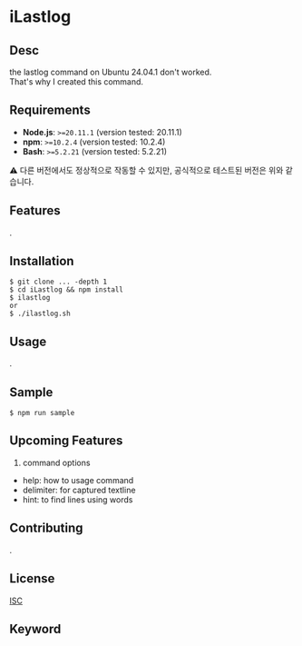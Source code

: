 # iLastlog

## Desc

the lastlog command on Ubuntu 24.04.1 don't worked.  
That's why I created this command.

## Requirements

- **Node.js**: `>=20.11.1` (version tested: 20.11.1)
- **npm**: `>=10.2.4` (version tested: 10.2.4)
- **Bash**: `>=5.2.21` (version tested: 5.2.21)

⚠️ 다른 버전에서도 정상적으로 작동할 수 있지만, 공식적으로 테스트된 버전은 위와 같습니다.

## Features

.

## Installation

    $ git clone ... -depth 1
    $ cd iLastlog && npm install
    $ ilastlog
    or
    $ ./ilastlog.sh

## Usage

.

## Sample

    $ npm run sample

## Upcoming Features

1. command options

- help: how to usage command
- delimiter: for captured textline
- hint: to find lines using words

## Contributing

.

## License

[ISC]()

## Keyword
